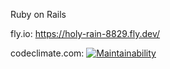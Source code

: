 Ruby on Rails

fly.io: https://holy-rain-8829.fly.dev/

codeclimate.com: [![Maintainability](https://api.codeclimate.com/v1/badges/0ade542c4bf9b8b72cb5/maintainability)](https://codeclimate.com/github/SIholin/RubyOnRails/maintainability)
